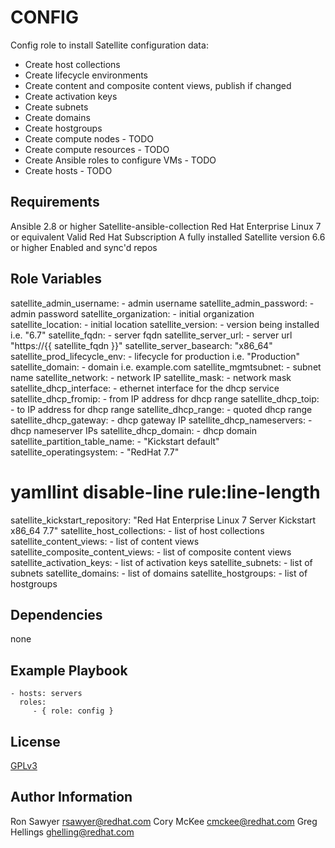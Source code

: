 CONFIG
======

Config role to install Satellite configuration data:
* Create host collections
* Create lifecycle environments
* Create content and composite content views, publish if changed
* Create activation keys
* Create subnets
* Create domains
* Create hostgroups
* Create compute nodes - TODO
* Create compute resources - TODO
* Create Ansible roles to configure VMs - TODO
* Create hosts - TODO


Requirements
------------

Ansible 2.8 or higher
Satellite-ansible-collection
Red Hat Enterprise Linux 7 or equivalent
Valid Red Hat Subscription
A fully installed Satellite version 6.6 or higher
Enabled and sync'd repos


Role Variables
--------------

satellite_admin_username: - admin username
satellite_admin_password: - admin password
satellite_organization: - initial organization
satellite_location: - initial location
satellite_version: - version being installed i.e. "6.7"
satellite_fqdn: - server fqdn
satellite_server_url: - server url "https://{{ satellite_fqdn }}"
satellite_server_basearch: "x86_64"
satellite_prod_lifecycle_env: - lifecycle for production i.e. "Production"
satellite_domain: - domain i.e. example.com
satellite_mgmtsubnet: - subnet name
satellite_network: - network IP
satellite_mask: - network mask
satellite_dhcp_interface: - ethernet interface for the dhcp service
satellite_dhcp_fromip: - from IP address for dhcp range
satellite_dhcp_toip: - to IP address for dhcp range
satellite_dhcp_range: - quoted dhcp range
satellite_dhcp_gateway: - dhcp gateway IP
satellite_dhcp_nameservers: - dhcp nameserver IPs
satellite_dhcp_domain: - dhcp domain
satellite_partition_table_name: - "Kickstart default"
satellite_operatingsystem: - "RedHat 7.7"
# yamllint disable-line rule:line-length
satellite_kickstart_repository: "Red Hat Enterprise Linux 7 Server Kickstart x86_64 7.7"
satellite_host_collections: - list of host collections
satellite_content_views: - list of content views
satellite_composite_content_views: - list of composite content views
satellite_activation_keys: - list of activation keys
satellite_subnets: - list of subnets
satellite_domains: - list of domains
satellite_hostgroups: - list of hostgroups

Dependencies
------------

none

Example Playbook
----------------

    - hosts: servers
      roles:
         - { role: config }

License
-------

[GPLv3](LICENSE)

Author Information
------------------

Ron Sawyer <rsawyer@redhat.com>
Cory McKee <cmckee@redhat.com>
Greg Hellings <ghelling@redhat.com>
